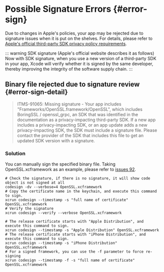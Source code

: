 # Possible Signature Errors {#error-sign}

Due to changes in Apple's policies, your app may be rejected due to signature issues when it is put on the shelves. For details, please refer to [Apple's official third-party SDK privacy policy requirements](https://developer.apple.com/support/third-party-SDK-requirements/).

::: warning SDK signature (Apple's official website describes it as follows)
Now with SDK signature, when you use a new version of a third-party SDK in your app, Xcode will verify whether it is signed by the same developer, thereby improving the integrity of the software supply chain.
:::

## Binary file rejected due to signature review {#error-sign-detail}

> ITMS-91065: Missing signature - Your app includes "Frameworks/OpenSSL.framework/OpenSSL", which includes BoringSSL / openssl_grpc, an SDK that was identified in the documentation as a privacy-impacting third-party SDK. If a new app includes a privacy-impacting SDK, or an app update adds a new privacy-impacting SDK, the SDK must include a signature file. Please contact the provider of the SDK that includes this file to get an updated SDK version with a signature.

### Solution

You can manually sign the specified binary file. Taking OpenSSL.xcframework as an example, please refer to [issues 92](https://github.com/muzipiao/GMObjC/issues/92).

```shell
# Check the signature, if there is no signature, it will show code object is not signed at all
codesign -dv --verbose=4 OpenSSL.xcframework
# Copy the certificate name in the keychain, and execute this command to sign.
xcrun codesign --timestamp -s "full name of certificate" OpenSSL.xcframework
# Verify the signature
xcrun codesign --verify --verbose OpenSSL.xcframework

# The release certificate starts with "Apple Distribution", and execute this command to sign.
xcrun codesign --timestamp -s "Apple Distribution" OpenSSL.xcframework
# The release certificate starts with "iPhone Distribution", and execute this command to sign.
xcrun codesign --timestamp -s "iPhone Distribution" OpenSSL.xcframework
# For a signed framework, you can use the -f parameter to force re-signing
xcrun codesign --timestamp -f -s "full name of certificate" OpenSSL.xcframework
```
